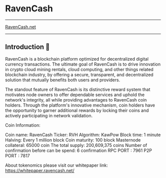 # RavenCash
---


[RavenCash.net](https://ravencash.net)

---

## Introduction 🚩

RavenCash is a blockchain platform optimized for decentralized digital currency transactions. The ultimate goal of RavenCash is to drive innovation in crypto cloud mining rentals, cloud computing, and other things related blockchain industry, by offering a secure, transparent, and decentralized solution that mutually benefits both users and providers.

The standout feature of RavenCash is its distinctive reward system that motivates node owners to offer dependable services and uphold the network's integrity, all while providing advantages to RavenCash coin holders. Through the platform's innovative mechanism, coin holders have the opportunity to garner additional rewards by locking their coins and actively participating in network validation.

Coin Information:

Coin name: RavenCash
Ticker: RVH
Algorithm: KawPow
Block time: 1 minute
Halving: Every 1 million block
Coin maturity: 100 block
Masternode collateral: 65000 coin
The total supply: 200,609,375 coins
Number of confirmation before can be spend: 6 confirmation
RPC PORT : 7961
P2P PORT : 7817


About tokenomics please visit our whitepaper link: 
https://whitepaper.ravencash.net/





